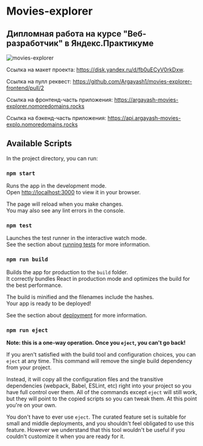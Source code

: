 # Movies-explorer

## Дипломная работа на курсе "Веб-разработчик" в Яндекс.Практикуме

![movies-explorer](https://github.com/Argayash1/movies-explorer-frontend/assets/113699485/8c5c48dd-87a4-4686-abd2-6179cb14fef4)

Ссылка на макет проекта: https://disk.yandex.ru/d/fb0uECyV0rkDxw.

Ссылка на пулл реквест: https://github.com/Argayash1/movies-explorer-frontend/pull/2

Ссылка на фронтенд-часть приложения: https://argayash-movies-explorer.nomoredomains.rocks

Ссылка на бэкенд-часть приложения: https://api.argayash-movies-explo.nomoredomains.rocks



## Available Scripts

In the project directory, you can run:

### `npm start`

Runs the app in the development mode.\
Open [http://localhost:3000](http://localhost:3000) to view it in your browser.

The page will reload when you make changes.\
You may also see any lint errors in the console.

### `npm test`

Launches the test runner in the interactive watch mode.\
See the section about [running tests](https://facebook.github.io/create-react-app/docs/running-tests) for more information.

### `npm run build`

Builds the app for production to the `build` folder.\
It correctly bundles React in production mode and optimizes the build for the best performance.

The build is minified and the filenames include the hashes.\
Your app is ready to be deployed!

See the section about [deployment](https://facebook.github.io/create-react-app/docs/deployment) for more information.

### `npm run eject`

**Note: this is a one-way operation. Once you `eject`, you can't go back!**

If you aren't satisfied with the build tool and configuration choices, you can `eject` at any time. This command will remove the single build dependency from your project.

Instead, it will copy all the configuration files and the transitive dependencies (webpack, Babel, ESLint, etc) right into your project so you have full control over them. All of the commands except `eject` will still work, but they will point to the copied scripts so you can tweak them. At this point you're on your own.

You don't have to ever use `eject`. The curated feature set is suitable for small and middle deployments, and you shouldn't feel obligated to use this feature. However we understand that this tool wouldn't be useful if you couldn't customize it when you are ready for it.
